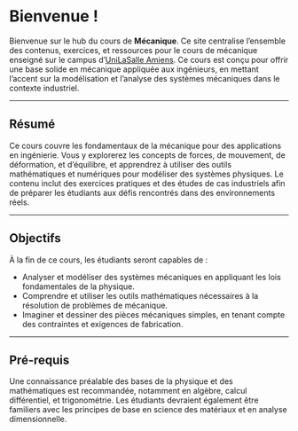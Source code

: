 # Bienvenue !

Bienvenue sur le hub du cours de **Mécanique**. Ce site centralise l’ensemble des contenus, exercices, et ressources pour le cours de mécanique enseigné sur le campus d’[UniLaSalle Amiens](https://amiens.unilasalle.fr). Ce cours est conçu pour offrir une base solide en mécanique appliquée aux ingénieurs, en mettant l’accent sur la modélisation et l’analyse des systèmes mécaniques dans le contexte industriel.

---

## Résumé

Ce cours couvre les fondamentaux de la mécanique pour des applications en ingénierie. Vous y explorerez les concepts de forces, de mouvement, de déformation, et d’équilibre, et apprendrez à utiliser des outils mathématiques et numériques pour modéliser des systèmes physiques. Le contenu inclut des exercices pratiques et des études de cas industriels afin de préparer les étudiants aux défis rencontrés dans des environnements réels.

---

## Objectifs

À la fin de ce cours, les étudiants seront capables de :

- Analyser et modéliser des systèmes mécaniques en appliquant les lois fondamentales de la physique.
- Comprendre et utiliser les outils mathématiques nécessaires à la résolution de problèmes de mécanique.
- Imaginer et dessiner des pièces mécaniques simples, en tenant compte des contraintes et exigences de fabrication.

---

## Pré-requis

Une connaissance préalable des bases de la physique et des mathématiques est recommandée, notamment en algèbre, calcul différentiel, et trigonométrie. Les étudiants devraient également être familiers avec les principes de base en science des matériaux et en analyse dimensionnelle.